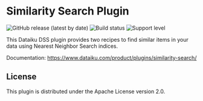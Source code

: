 # Similarity Search Plugin

![GitHub release (latest by date)](https://img.shields.io/github/v/release/dataiku/dss-plugin-similarity-search) ![Build status](https://img.shields.io/badge/build-passing-brightgreen) ![Support level](https://img.shields.io/badge/support-Unsupported-orange)

This Dataiku DSS plugin provides two recipes to find similar items in your data using Nearest Neighbor Search indices.

Documentation: https://www.dataiku.com/product/plugins/similarity-search/

## License

This plugin is distributed under the Apache License version 2.0.
